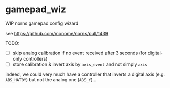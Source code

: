 # gamepad_wiz

WIP norns gamepad config wizard

see https://github.com/monome/norns/pull/1439


TODO:

- [ ] skip analog calibration if no event received after 3 seconds (for digital-only controllers)
- [ ] store calibration & invert axis by `axis_event` and not simply `axis`

indeed, we could very much have a controller that inverts a digital axis (e.g. `ABS_HAT0Y`) but not the analog one (`ABS_Y`)...

